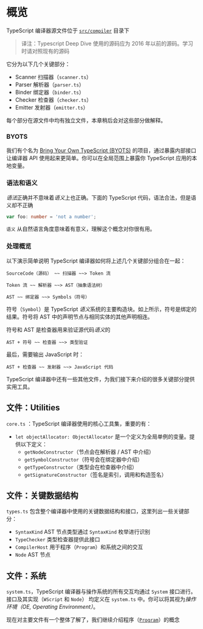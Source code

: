 # 概览

TypeScript 编译器源文件位于 [`src/compiler`](https://github.com/Microsoft/TypeScript/tree/master/src/compiler) 目录下

> 译注：Typescript Deep Dive 使用的源码应为 2016 年以前的源码。学习时请对照现有的源码

它分为以下几个关键部分：

- Scanner 扫描器（`scanner.ts`）
- Parser 解析器（`parser.ts`）
- Binder 绑定器（`binder.ts`）
- Checker 检查器（`checker.ts`）
- Emitter 发射器（`emitter.ts`）

每个部分在源文件中均有独立文件，本章稍后会对这些部分做解释。

### BYOTS

我们有个名为 [Bring Your Own TypeScript (BYOTS)](https://github.com/basarat/byots) 的项目，通过暴露内部接口让编译器 API 使用起来更简单。你可以在全局范围上暴露你 TypeScript 应用的本地变量。

### 语法和语义

*语法*正确并不意味着*语义*上也正确。下面的 TypeScript 代码，语法合法，但是语义却不正确

```ts
var foo: number = 'not a number';
```

`语义` 从自然语言角度意味着有意义，理解这个概念对你很有用。

### 处理概览

以下演示简单说明 TypeScript 编译器如何将上述几个关键部分组合在一起：

```code
SourceCode（源码） ~~ 扫描器 ~~> Token 流
```

```code
Token 流 ~~ 解析器 ~~> AST（抽象语法树）
```

```code
AST ~~ 绑定器 ~~> Symbols（符号）
```

符号（`Symbol`）是 TypeScript *语义*系统的主要构造块。如上所示，符号是绑定的结果。符号将 AST 中的声明节点与相同实体的其他声明相连。

符号和 AST 是检查器用来验证源代码*语义*的

```code
AST + 符号 ~~ 检查器 ~~> 类型验证
```

最后，需要输出 JavaScript 时：

```code
AST + 检查器 ~~ 发射器 ~~> JavaScript 代码
```

TypeScript 编译器中还有一些其他文件，为我们接下来介绍的很多关键部分提供实用工具。

## 文件：Utilities

`core.ts` ：TypeScript 编译器使用的核心工具集，重要的有：

- `let objectAllocator: ObjectAllocator` 是一个定义为全局单例的变量。提供以下定义：
  - `getNodeConstructor`（节点会在解析器 / AST 中介绍）
  - `getSymbolConstructor`（符号会在绑定器中介绍）
  - `getTypeConstructor`（类型会在检查器中介绍）
  - `getSignatureConstructor`（签名是索引，调用和构造签名）

## 文件：关键数据结构

`types.ts` 包含整个编译器中使用的关键数据结构和接口，这里列出一些关键部分：

- `SyntaxKind`
  AST 节点类型通过 `SyntaxKind` 枚举进行识别
- `TypeChecker`
  类型检查器提供此接口
- `CompilerHost`
  用于程序（`Program`）和系统之间的交互
- `Node`
  AST 节点

## 文件：系统

`system.ts`，TypeScript 编译器与操作系统的所有交互均通过 `System` 接口进行。接口及其实现（`WScript` 和 `Node`） 均定义在 `system.ts` 中。你可以将其视为*操作环境（OE, Operating Environment）*。

现在对主要文件有一个整体了解了，我们继续介绍程序（[`Program`](./program.md)）的概念
